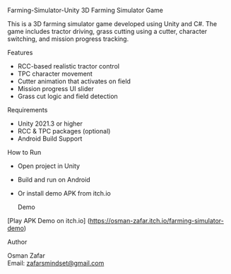 Farming-Simulator-Unity
3D Farming Simulator Game

This is a 3D farming simulator game developed using Unity and C#. The game includes tractor driving, grass cutting using a cutter, character switching, and mission progress tracking.

Features

- RCC-based realistic tractor control
- TPC character movement
- Cutter animation that activates on field
- Mission progress UI slider
- Grass cut logic and field detection

 Requirements

- Unity 2021.3 or higher
- RCC & TPC packages (optional)
- Android Build Support

 How to Run

- Open project in Unity
- Build and run on Android
- Or install demo APK from itch.io

  Demo

[Play APK Demo on itch.io]
(https://osman-zafar.itch.io/farming-simulator-demo)

  Author

Osman Zafar  
Email: zafarsmindset@gmail.com  


